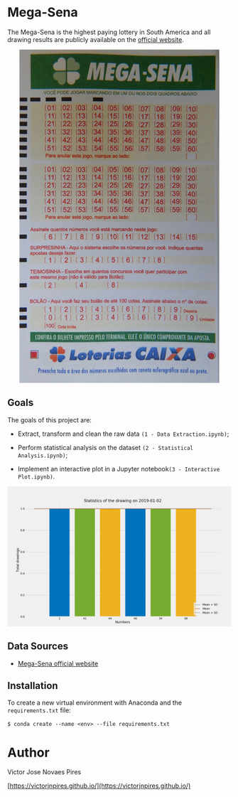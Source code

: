 Mega-Sena
=========

The Mega-Sena is the highest paying lottery in South America and all drawing results are publicly available on the [official website](http://loterias.caixa.gov.br/wps/portal/loterias/landing/megasena/).

<center>
<img alt="Ballot" src="ballot.jpg">
</center>


## Goals

The goals of this project are:

* Extract, transform and clean the raw data `(1 - Data Extraction.ipynb)`;

* Perform statistical analysis on the dataset `(2 - Statistical Analysis.ipynb)`;

* Implement an interactive plot in a Jupyter notebook`(3 - Interactive Plot.ipynb)`.

<center>
<img alt="Interactive Plot" src="interactive_plot.gif">
</center>


## Data Sources

* [Mega-Sena official website](http://loterias.caixa.gov.br/wps/portal/loterias/landing/megasena/)


## Installation

To create a new virtual environment with Anaconda and the `requirements.txt` file:

    $ conda create --name <env> --file requirements.txt


# Author

Victor Jose Novaes Pires

[https://victorjnpires.github.io/](https://victorjnpires.github.io/)
